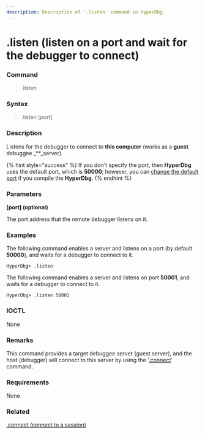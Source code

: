 ```yaml
---
description: Description of '.listen' command in HyperDbg.
---
```


# .listen \(listen on a port and wait for the debugger to connect\)

### Command

> .listen

### Syntax

> .listen \[port\]

### Description

Listens for the debugger to connect to **this computer** \(works as a **guest** debuggee _\*\*_server\).

{% hint style="success" %}
If you don't specify the port, then **HyperDbg** uses the default port, which is **50000**; however, you can [change the default port](https://docs.hyperdbg.org/tips-and-tricks/misc/customize-build) if you compile the **HyperDbg**.
{% endhint %}

### Parameters

**\[port\] \(optional\)**

The port address that the remote debugger listens on it.

### Examples

The following command enables a server and listens on a port \(by default **50000**\), and waits for a debugger to connect to it.

```text
HyperDbg> .listen
```

The following command enables a server and listens on port **50001**, and waits for a debugger to connect to it.

```text
HyperDbg> .listen 50001
```

### IOCTL

None

### Remarks

This command provides a target debuggee server \(guest server\), and the host \(debugger\) will connect to this server by using the '[.connect](https://docs.hyperdbg.org/commands/meta-commands/.connect)' command.

### Requirements

None

### Related

[.connect \(connect to a session\)](https://docs.hyperdbg.org/commands/meta-commands/.connect)

